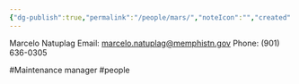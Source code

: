 ```yaml
---
{"dg-publish":true,"permalink":"/people/mars/","noteIcon":"","created":"2025-01-09T07:40:03.696-06:00"}
---
```


Marcelo Natuplag
Email: marcelo.natuplag@memphistn.gov
Phone: (901) 636-0305

#Maintenance manager
#people
